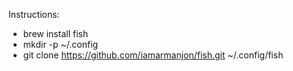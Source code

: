 Instructions:
- brew install fish
- mkdir -p ~/.config
- git clone https://github.com/iamarmanjon/fish.git ~/.config/fish
